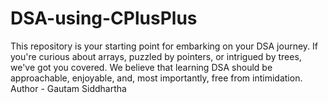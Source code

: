 # DSA-using-CPlusPlus
This repository is your starting point for embarking on your DSA journey. If you're curious about arrays, puzzled by pointers, or intrigued by trees, we've got you covered. We believe that learning DSA should be approachable, enjoyable, and, most importantly, free from intimidation.
Author - Gautam Siddhartha
